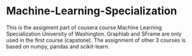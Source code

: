 # Machine-Learning-Specialization
This is the assigment part of cousera course Machine Learning Specialization University of Washington.
Graphlab and SFrame are only used in the first course (capstone).
The assignment of other 3 courses is based on numpy, pandas and scikit-learn.
